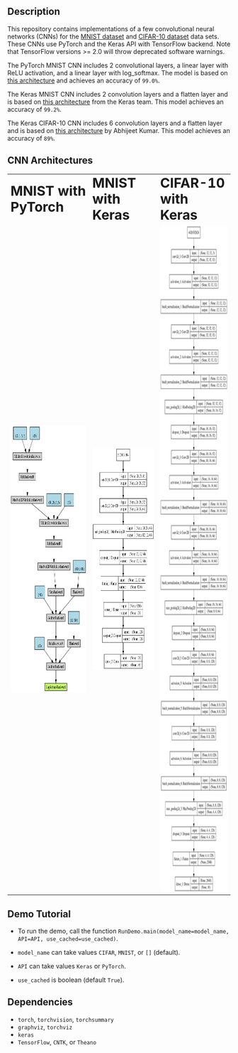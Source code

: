 Description
-----------

This repository contains implementations of a few convolutional neural networks (CNNs) 
for the [MNIST dataset](http://yann.lecun.com/exdb/mnist/)
and [CIFAR-10 dataset](https://www.cs.toronto.edu/~kriz/cifar.html) data sets.
These CNNs use PyTorch and the Keras API with TensorFlow backend. 
Note that TensorFlow versions >= 2.0 will throw deprecated software warnings.

The PyTorch MNIST CNN includes 2 convolutional layers, 
a linear layer with ReLU activation, and a linear layer with log_softmax.
The model is based on 
[this architecture](https://github.com/pytorch/examples/tree/master/mnist) 
and achieves an accuracy of `99.0%`.

The Keras MNIST CNN includes 2 convolution layers and a flatten layer 
and is based on [this architecture](https://github.com/keras-team/keras/blob/master/examples/mnist_cnn.py) from the Keras team.
This model achieves an accuracy of `99.2%`.

The Keras CIFAR-10 CNN includes 6 convolution layers and a flatten layer 
and is based on [this architecture](https://appliedmachinelearning.blog/2018/03/24/achieving-90-accuracy-in-object-recognition-task-on-cifar-10-dataset-with-keras-convolutional-neural-networks/) by Abhijeet Kumar.
This model achieves an accuracy of `89%`.


CNN Architectures
-----------------

<p align="center">
<table border="0">
 <tr>
    <td><b style="font-size:30px">MNIST with PyTorch</b></td>
    <td><b style="font-size:30px">MNIST with Keras</b></td>
    <td><b style="font-size:30px">CIFAR-10 with Keras</b></td>
 </tr>
 <tr>
    <td>
      <img src="cache/model_PyTorch_MNIST.png", height="600">
    </td>
    <td>
      <img src="cache/model_Keras_MNIST.png" height="500">
    </td>
    <td>
      <img src="cache/model_Keras_CIFAR.png" height="1500">
    </td>
 </tr>
</table>
</p>


Demo Tutorial
-------------

* To run the demo, call the function `RunDemo.main(model_name=model_name, API=API, use_cached=use_cached)`. 

* `model_name` can take values `CIFAR`, `MNIST`, or `[]` (default).

* `API` can take values `Keras` or `PyTorch`.

* `use_cached` is boolean (default `True`).


Dependencies
------------

* `torch`, `torchvision`, `torchsummary`
* `graphviz`, `torchviz` 
* `keras`
* `TensorFlow`, `CNTK`, or `Theano`
